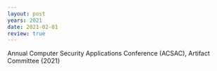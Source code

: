 ```yaml
---
layout: post
years: 2021
date: 2021-02-01
review: true
---
```


Annual Computer Security Applications Conference (ACSAC), Artifact Committee {2021}